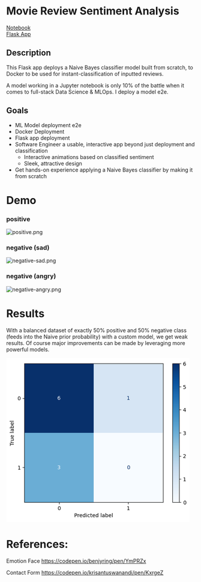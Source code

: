 # Movie Review Sentiment Analysis

[Notebook](movie-review.ipynb)  
[Flask App](app.py)

## Description
This Flask app deploys a Naive Bayes classifier model built from scratch, to Docker to be used for instant-classification of inputted reviews.

A model working in a Jupyter notebook is only 10% of the battle when it comes to full-stack Data Science & MLOps. I deploy a model e2e.

## Goals
* ML Model deployment e2e 
* Docker Deployment
* Flask app deployment
* Software Engineer a usable, interactive app beyond just deployment and classification
  * Interactive animations based on classified sentiment
  * Sleek, attractive design
* Get hands-on experience applying a Naive Bayes classifier by making it from scratch

# Demo

### positive
![positive.png](demo-media/movie-sentiment-positive.gif)

### negative (sad)
![negative-sad.png](demo-media/movie-sentiment-negative-sad.gif)

### negative (angry)
![negative-angry.png](demo-media/movie-sentiment-negative-angry.gif)


# Results
With a balanced dataset of exactly 50% positive and 50% negative class (feeds into the Naive prior probability) with a custom model, we get weak results.
Of course major improvements can be made by leveraging more powerful models.

![image.png](confusion_matrix.png)



# References:
Emotion Face 
https://codepen.io/benjyring/pen/YmPRZx

Contact Form
https://codepen.io/krisantuswanandi/pen/KxrgeZ